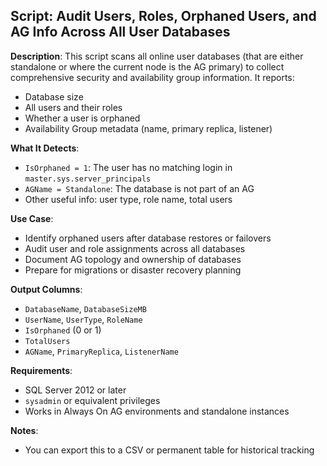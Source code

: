 ## Script: Audit Users, Roles, Orphaned Users, and AG Info Across All User Databases

**Description**:
This script scans all online user databases (that are either standalone or where the current node is the AG primary) to collect comprehensive security and availability group information. It reports:

- Database size
- All users and their roles
- Whether a user is orphaned
- Availability Group metadata (name, primary replica, listener)

**What It Detects**:
- `IsOrphaned = 1`: The user has no matching login in `master.sys.server_principals`
- `AGName = Standalone`: The database is not part of an AG
- Other useful info: user type, role name, total users

**Use Case**:
- Identify orphaned users after database restores or failovers
- Audit user and role assignments across all databases
- Document AG topology and ownership of databases
- Prepare for migrations or disaster recovery planning

**Output Columns**:
- `DatabaseName`, `DatabaseSizeMB`
- `UserName`, `UserType`, `RoleName`
- `IsOrphaned` (0 or 1)
- `TotalUsers`
- `AGName`, `PrimaryReplica`, `ListenerName`

**Requirements**:
- SQL Server 2012 or later
- `sysadmin` or equivalent privileges
- Works in Always On AG environments and standalone instances

**Notes**:
- You can export this to a CSV or permanent table for historical tracking

